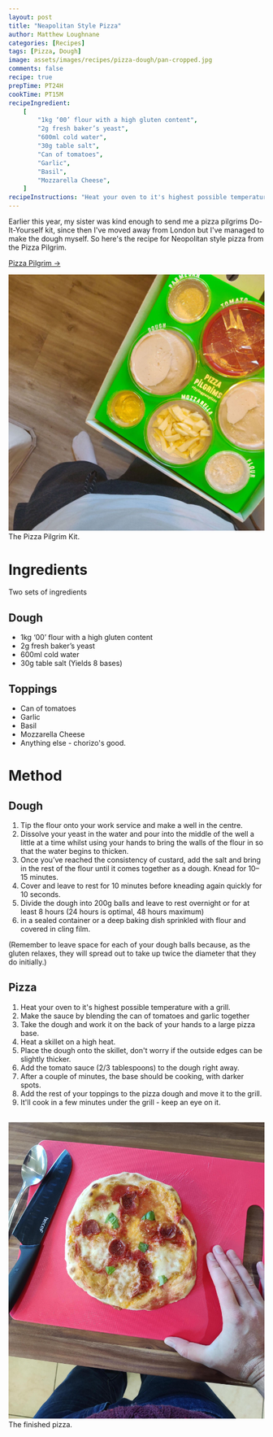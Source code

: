 ```yaml
---
layout: post
title: "Neapolitan Style Pizza"
author: Matthew Loughnane
categories: [Recipes]
tags: [Pizza, Dough]
image: assets/images/recipes/pizza-dough/pan-cropped.jpg
comments: false
recipe: true
prepTime: PT24H
cookTime: PT15M
recipeIngredient:
    [
        "1kg ‘00’ flour with a high gluten content",
        "2g fresh baker’s yeast",
        "600ml cold water",
        "30g table salt",
        "Can of tomatoes",
        "Garlic",
        "Basil",
        "Mozzarella Cheese",
    ]
recipeInstructions: "Heat your oven to it's highest possible temperature with a grill. Make the sauce by blending the can of tomatoes and garlic together Take the dough and work it on the back of your hands to a large pizza base. Heat a skillet on a high heat. Place the dough onto the skillet, don't worry if the outside edges can be slightly thicker. Add the tomato sauce (2/3 tablespoons) to the dough right away. After a couple of minutes, the base should be cooking, with darker spots. Add the rest of your toppings to the pizza dough and move it to the grill. It'll cook in a few minutes under the grill - keep an eye on it."
---
```


Earlier this year, my sister was kind enough to send me a pizza pilgrims Do-It-Yourself kit, since then I've moved away from London but I've managed to make the dough myself. So here's the recipe for Neopolitan style pizza from the Pizza Pilgrim.

<a target="_blank" href="https://www.pizzapilgrims.co.uk/doughityourself/" class="btn badge-primary">Pizza Pilgrim &rarr;</a>

![The Pizza Pilgrim Kit](/assets/images/recipes/pizza-dough/pizzapilgrim.jpg)
The Pizza Pilgrim Kit.

# Ingredients

Two sets of ingredients

## Dough

-   1kg ‘00’ flour with a high gluten content
-   2g fresh baker’s yeast
-   600ml cold water
-   30g table salt
    (Yields 8 bases)

## Toppings

-   Can of tomatoes
-   Garlic
-   Basil
-   Mozzarella Cheese
-   Anything else - chorizo's good.

# Method

## Dough

1. Tip the flour onto your work service and make a well in the centre.
2. Dissolve your yeast in the water and pour into the middle of the well a little at a time whilst using your hands to bring the walls of the flour in so that the water begins to thicken.
3. Once you’ve reached the consistency of custard, add the salt and bring in the rest of the flour until it comes together as a dough. Knead for 10–15 minutes.
4. Cover and leave to rest for 10 minutes before kneading again quickly for 10 seconds.
5. Divide the dough into 200g balls and leave to rest overnight or for at least 8 hours (24 hours is optimal, 48 hours maximum)
6. in a sealed container or a deep baking dish sprinkled with flour and covered in cling film.
   
(Remember to leave space for each of your dough balls because, as the gluten relaxes, they will spread out to take up twice the diameter that they do initially.)

## Pizza

1. Heat your oven to it's highest possible temperature with a grill.
2. Make the sauce by blending the can of tomatoes and garlic together
3. Take the dough and work it on the back of your hands to a large pizza base.
4. Heat a skillet on a high heat.
5. Place the dough onto the skillet, don't worry if the outside edges can be slightly thicker.
6. Add the tomato sauce (2/3 tablespoons) to the dough right away.
7. After a couple of minutes, the base should be cooking, with darker spots.
8. Add the rest of your toppings to the pizza dough and move it to the grill.
9. It'll cook in a few minutes under the grill - keep an eye on it.

<br/>
<div class="wider-image">
    <img class="featured-image lazyimg" src="/assets/images/recipes/pizza-dough/table.jpg" alt="Kinkaku-ji, The Temple of the Golden Pavillion">
</div>
The finished pizza.
